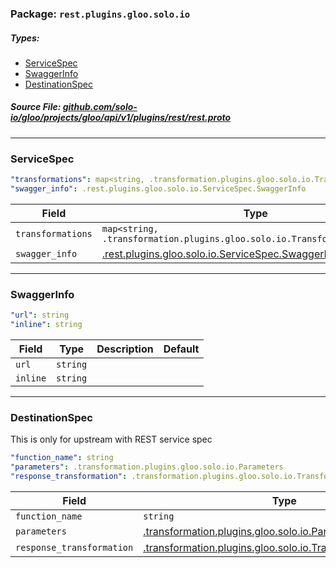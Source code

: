 <!-- Code generated by solo-kit. DO NOT EDIT. -->

### Package: `rest.plugins.gloo.solo.io` 
##### Types:


- [ServiceSpec](#ServiceSpec)
- [SwaggerInfo](#SwaggerInfo)
- [DestinationSpec](#DestinationSpec)
  



##### Source File: [github.com/solo-io/gloo/projects/gloo/api/v1/plugins/rest/rest.proto](https://github.com/solo-io/gloo/blob/master/projects/gloo/api/v1/plugins/rest/rest.proto)





---
### <a name="ServiceSpec">ServiceSpec</a>



```yaml
"transformations": map<string, .transformation.plugins.gloo.solo.io.TransformationTemplate>
"swagger_info": .rest.plugins.gloo.solo.io.ServiceSpec.SwaggerInfo

```

| Field | Type | Description | Default |
| ----- | ---- | ----------- |----------- | 
| `transformations` | `map<string, .transformation.plugins.gloo.solo.io.TransformationTemplate>` |  |  |
| `swagger_info` | [.rest.plugins.gloo.solo.io.ServiceSpec.SwaggerInfo](rest.proto.sk.md#SwaggerInfo) |  |  |




---
### <a name="SwaggerInfo">SwaggerInfo</a>



```yaml
"url": string
"inline": string

```

| Field | Type | Description | Default |
| ----- | ---- | ----------- |----------- | 
| `url` | `string` |  |  |
| `inline` | `string` |  |  |




---
### <a name="DestinationSpec">DestinationSpec</a>

 
This is only for upstream with REST service spec

```yaml
"function_name": string
"parameters": .transformation.plugins.gloo.solo.io.Parameters
"response_transformation": .transformation.plugins.gloo.solo.io.TransformationTemplate

```

| Field | Type | Description | Default |
| ----- | ---- | ----------- |----------- | 
| `function_name` | `string` |  |  |
| `parameters` | [.transformation.plugins.gloo.solo.io.Parameters](../transformation/parameters.proto.sk.md#Parameters) |  |  |
| `response_transformation` | [.transformation.plugins.gloo.solo.io.TransformationTemplate](../transformation/transformation.proto.sk.md#TransformationTemplate) |  |  |





<!-- Start of HubSpot Embed Code -->
<script type="text/javascript" id="hs-script-loader" async defer src="//js.hs-scripts.com/5130874.js"></script>
<!-- End of HubSpot Embed Code -->
